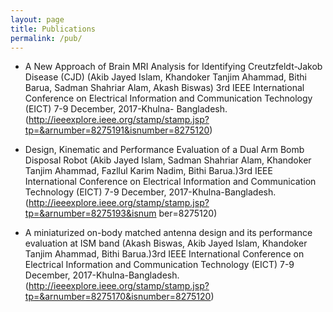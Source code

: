 ```yaml
---
layout: page
title: Publications
permalink: /pub/
---
```




- A New Approach of Brain MRI Analysis for Identifying Creutzfeldt-Jakob Disease (CJD)
  (Akib Jayed Islam, Khandoker Tanjim Ahammad, Bithi Barua, Sadman Shahriar Alam,
  Akash Biswas) 3rd
  IEEE International Conference on Electrical Information and
  Communication Technology (EICT) 7-9 December, 2017-Khulna- Bangladesh.
  (http://ieeexplore.ieee.org/stamp/stamp.jsp?tp=&arnumber=8275191&isnumber=8275120)
  
- Design, Kinematic and Performance Evaluation of a Dual Arm Bomb Disposal Robot
  (Akib Jayed Islam, Sadman Shahriar Alam, Khandoker Tanjim Ahammad, Fazllul Karim
  Nadim, Bithi Barua.)3rd IEEE International Conference on Electrical Information and
  Communication Technology (EICT) 7-9 December, 2017-Khulna-Bangladesh.
  (http://ieeexplore.ieee.org/stamp/stamp.jsp?tp=&arnumber=8275193&isnum ber=8275120)
  
- A miniaturized on-body matched antenna design and its performance evaluation at ISM band
  (Akash Biswas, Akib Jayed Islam, Khandoker Tanjim Ahammad, Bithi Barua.)3rd IEEE
  International Conference on Electrical Information and Communication Technology (EICT) 7-9
  December, 2017-Khulna-Bangladesh.
  (http://ieeexplore.ieee.org/stamp/stamp.jsp?tp=&arnumber=8275170&isnumber=8275120)
